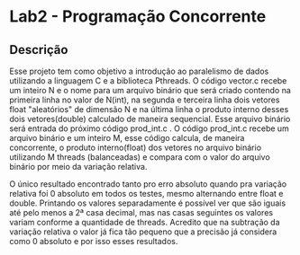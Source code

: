 # Lab2 - Programação Concorrente

## Descrição 
Esse projeto tem como objetivo a introdução ao paralelismo de dados utilizando a linguagem C e a biblioteca Pthreads.
O código vector.c recebe um inteiro N e o nome para um arquivo binário que será criado contendo na primeira linha no valor de N(int), na segunda e terceira linha dois vetores float "aleatórios" de dimensão N e na última linha o produto interno desses dois vetores(double) calculado de maneira sequencial. Esse arquivo binário será entrada do próximo código prod_int.c .
O código prod_int.c recebe um arquivo binário e um inteiro M, esse código calcula, de maneira concorrente, o produto interno(float) dos vetores no arquivo binário utilizando M threads (balanceadas) e compara com o valor do arquivo binário por meio da variação relativa.

O único resultado encontrado tanto pro erro absoluto quando pra variação relativa foi 0 absoluto em todos os testes, mesmo alternando entre float e double. Printando os valores separadamente é possível ver que são iguais até pelo menos a 2ª casa decimal, mas nas casas seguintes os valores variam conforme a quantidade de threads. Acredito que na subtração da variação relativa o valor já fica tão pequeno que a precisão já considera como 0 absoluto e por isso esses resultados.

